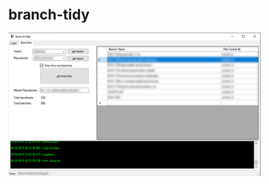 # branch-tidy

![Image of Yaktocat](https://github.com/rickschott/branch-tidy/blob/master/images/tidy.PNG)
